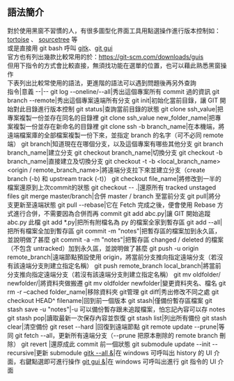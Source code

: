 ## 語法簡介
對於使用黑窗不習慣的人，有很多圖型化界面工具用點選操作進行版本控制如：[tortoise](https://tortoisegit.org/download/) 、 [sourcetree](https://www.sourcetreeapp.com/) 等  
或是直接用 git bash 呼叫 [gitk](https://github.com/yuning-lin/EnvironmentSetup/blob/main/Git/RelatedUI.md#gitk-%E6%93%8D%E4%BD%9C)、[git gui](https://github.com/yuning-lin/EnvironmentSetup/blob/main/Git/RelatedUI.md#git-gui-%E6%93%8D%E4%BD%9C)  
官方也有列出幾款比較常用的於：https://git-scm.com/downloads/guis  
但用下指令的方式會比較直接，無須找功能在選單的位置，也可以藉此熟悉黑窗操作  
下表列出比較常使用的語法，更進階的語法可以遇到問題後再另外查詢  
指令|意義
--|--
git log --oneline/--all|秀出這個專案所有 commit 過的資訊
git branch --remote|秀出這個專案遠端所有分支
git init|初始化當前目錄，讓 GIT 開始對此目錄進行版本控制
git status|查詢當前目錄的狀態
git clone ssh_value|把專案複製一份並存在同名的目錄裡
git clone ssh_value new_folder_name|把專案複製一份並存在新命名的目錄裡
git clone ssh -b branch_name|在本機端，將遠端檔案庫的全部檔案複製一份下來，並指定 branch 的名字（可不必同 remote 端）
git branch|知道現在在哪個分支，以及這個專案有哪些其他分支
git branch branch_name|建立分支
git checkout branch_name|切換分支
git checkout -b branch_name|直接建立及切換分支
git checkout -t -b <local_branch_name> <origin / remote_branch_name>|將遠端分支拉下來並建立分支（create branch (-b) 和 upstream track (-t)）
git checkout file_name|將修改到一半的檔案還原到上次commit的狀態
git checkout -- .|還原所有 tracked unstaged files
git merge master/branch|合併 master / branch 至當前分支
git pull|將分支更新至遠端狀態
git pull --rebase|它在 Fetch 完成之後，便會使用 Rebase 方式進行合併，不需要因為合併而再 commit
git add abc.py|讓 GIT 開始追蹤 abc.py 此檔
git add *.py|把所有附檔名為 py 的檔案全家到暫存區
git add --all|把所有檔案全加到暫存區
git commit -m "notes"|把暫存區的檔案加到永久區，並說明做了甚麼
git commit -a -m "notes"|把暫存區 changed / deleted 的檔案（不包含 untracked）加到永久區，並說明做了甚麼
git push -u origin remote_branch|遠端節點預設使用 origin，將當前分支推向指定遠端分支（若沒有該遠端分支則建立指定名稱）
git push remote_branch local_branch|將當前分支推向指定遠端分支（若沒有該遠端分支則建立指定名稱）
git mv oldfolder/ newfolder/|將資料夾做搬遷
git mv oldfolder newfolder|變更資料夾名、檔名
git rm -r –cached folder_name|移除資料夾 git管理
git diff|秀出修改不同之處
git checkout HEAD^ filename|回到前一個版本
git stash|僅備份暫存區檔案
git stash save -u "notes"|-u 可以備份暫存跟未追蹤檔案，怕忘記內容可以存 notes
git stash pop|讀取最新一次保存內容並恢復
git stash list|列出所有備份
git stash clear|清空備份
git reset --hard <SHA256> |回復到遠端節點
git remote update --prune|等同 git fetch --all，更新所有遠端分支（--prune 把原本刪除的 remote branch 刪除）
git revert <SHA256>|還原成此 commit 前一個狀態
git submodule update --init --recursive|更新 submodule
[gitk --all &](https://github.com/yuning-lin/EnvironmentSetup/blob/main/Git/RelatedUI.md#gitk-%E6%93%8D%E4%BD%9C)|在 windows 可呼叫出 history 的 UI 介面，右鍵點選即可進行操作
[git gui &](https://github.com/yuning-lin/EnvironmentSetup/blob/main/Git/RelatedUI.md#git-gui-%E6%93%8D%E4%BD%9C)|在 windows 可呼叫出進行 git 指令的 UI 介面
